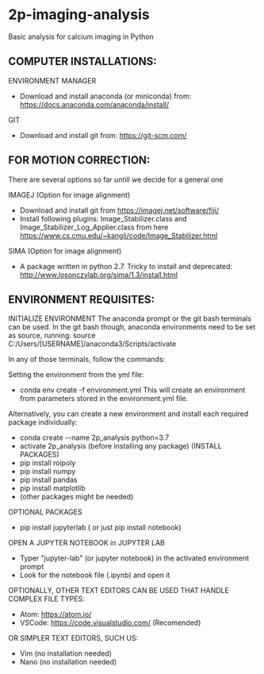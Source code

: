 # 2p-imaging-analysis
Basic analysis for calcium imaging in Python


COMPUTER INSTALLATIONS:
----------------------
ENVIRONMENT MANAGER
- Download and install anaconda (or miniconda) from: https://docs.anaconda.com/anaconda/install/

GIT
- Download and install git from: https://git-scm.com/

FOR MOTION CORRECTION:
---------------------
There are several options so far untill we decide for a general one

IMAGEJ (Option for image alignment)
- Download and install git from https://imagej.net/software/fiji/
- Install following plugins: Image_Stabilizer.class and Image_Stabilizer_Log_Applier.class 
  from here https://www.cs.cmu.edu/~kangli/code/Image_Stabilizer.html 
  
SIMA (Option for image alignment)
- A package written in python 2.7. Tricky to install and deprecated: http://www.losonczylab.org/sima/1.3/install.html


ENVIRONMENT REQUISITES:
----------------------

INITIALIZE ENVIRONMENT
The anaconda prompt or the git bash terminals can be used.
In the git bash though, anaconda environments need to be set as source, running:
source C:/Users/[USERNAME]/anaconda3/Scripts/activate

In any of those terminals, follow the commands:

Setting the environment from the yml file:
- conda env create -f environment.yml
This will create an environment from parameters stored in the environment.yml file.

Alternatively, you can create a new environment and install each required package individually:
- conda create --name 2p_analysis python=3.7
- activate 2p_analysis (before installing any package)
  (INSTALL PACKAGES)
- pip install roipoly
- pip install numpy
- pip install pandas
- pip install matplotlib
- (other packages might be needed)

OPTIONAL PACKAGES
- pip install jupyterlab ( or just pip install notebook)

OPEN A JUPYTER NOTEBOOK in JUPYTER LAB
- Typer "jupyter-lab" (or jupyter notebook) in the activated environment prompt
- Look for the notebook file (.ipynb) and open it

OPTIONALLY, OTHER TEXT EDITORS CAN BE USED THAT HANDLE COMPLEX FILE TYPES:
- Atom: https://atom.io/
- VSCode: https://code.visualstudio.com/ (Recomended)

OR SIMPLER TEXT EDITORS, SUCH US:
- Vim (no installation needed)
- Nano (no installation needed)

